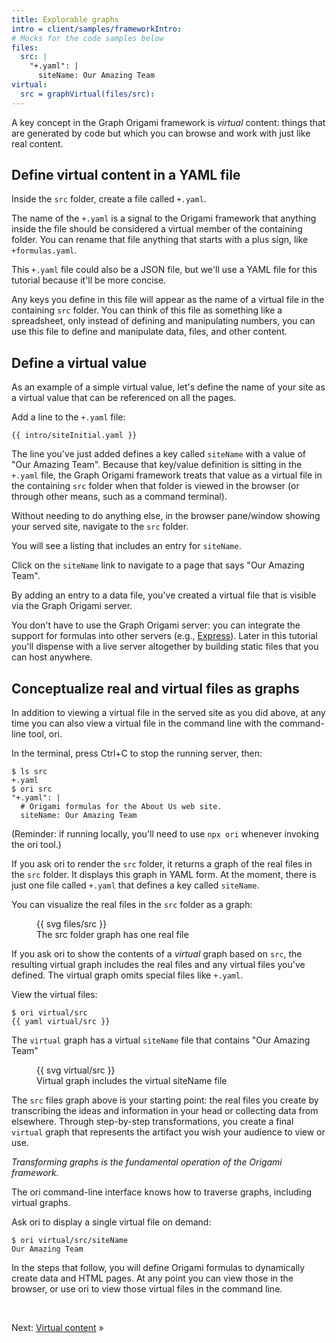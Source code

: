 ```yaml
---
title: Explorable graphs
intro = client/samples/frameworkIntro:
# Mocks for the code samples below
files:
  src: |
    "+.yaml": |
      siteName: Our Amazing Team
virtual:
  src = graphVirtual(files/src):
---
```


A key concept in the Graph Origami framework is _virtual_ content: things that are generated by code but which you can browse and work with just like real content.

## Define virtual content in a YAML file

<span class="tutorialStep"></span> Inside the `src` folder, create a file called `+.yaml`.

The name of the `+.yaml` is a signal to the Origami framework that anything inside the file should be considered a virtual member of the containing folder. You can rename that file anything that starts with a plus sign, like `+formulas.yaml`.

This `+.yaml` file could also be a JSON file, but we'll use a YAML file for this tutorial because it'll be more concise.

Any keys you define in this file will appear as the name of a virtual file in the containing `src` folder. You can think of this file as something like a spreadsheet, only instead of defining and manipulating numbers, you can use this file to define and manipulate data, files, and other content.

## Define a virtual value

As an example of a simple virtual value, let's define the name of your site as a virtual value that can be referenced on all the pages.

<span class="tutorialStep"></span> Add a line to the `+.yaml` file:

```{{'yaml'}}
{{ intro/siteInitial.yaml }}
```

The line you've just added defines a key called `siteName` with a value of "Our Amazing Team". Because that key/value definition is sitting in the `+.yaml` file, the Graph Origami framework treats that value as a virtual file in the containing `src` folder when that folder is viewed in the browser (or through other means, such as a command terminal).

<span class="tutorialStep"></span> Without needing to do anything else, in the browser pane/window showing your served site, navigate to the `src` folder.

You will see a listing that includes an entry for `siteName`.

<span class="tutorialStep"></span> Click on the `siteName` link to navigate to a page that says "Our Amazing Team".

By adding an entry to a data file, you've created a virtual file that is visible via the Graph Origami server.

You don't have to use the Graph Origami server: you can integrate the support for formulas into other servers (e.g., [Express](http://expressjs.com/)). Later in this tutorial you'll dispense with a live server altogether by building static files that you can host anywhere.

## Conceptualize real and virtual files as graphs

In addition to viewing a virtual file in the served site as you did above, at any time you can also view a virtual file in the command line with the command-line tool, ori.

<span class="tutorialStep"></span> In the terminal, press Ctrl+C to stop the running server, then:

```console assert: true, path: files
$ ls src
+.yaml
$ ori src
"+.yaml": |
  # Origami formulas for the About Us web site.
  siteName: Our Amazing Team
```

(Reminder: if running locally, you'll need to use `npx ori` whenever invoking the ori tool.)

If you ask ori to render the `src` folder, it returns a graph of the real files in the `src` folder. It displays this graph in YAML form. At the moment, there is just one file called `+.yaml` that defines a key called `siteName`.

You can visualize the real files in the `src` folder as a graph:

<figure>
  {{ svg files/src }}
  <figcaption>The src folder graph has one real file</figcaption>
</figure>

If you ask ori to show the contents of a _virtual_ graph based on `src`, the resulting virtual graph includes the real files and any virtual files you've defined. The virtual graph omits special files like `+.yaml`.

<span class="tutorialStep"></span> View the virtual files:

```console assert: true, path: files
$ ori virtual/src
{{ yaml virtual/src }}
```

The `virtual` graph has a virtual `siteName` file that contains "Our Amazing Team"

<figure>
  {{ svg virtual/src }}
  <figcaption>Virtual graph includes the virtual siteName file</figcaption>
</figure>

The `src` files graph above is your starting point: the real files you create by transcribing the ideas and information in your head or collecting data from elsewhere. Through step-by-step transformations, you create a final `virtual` graph that represents the artifact you wish your audience to view or use.

_Transforming graphs is the fundamental operation of the Origami framework._

The ori command-line interface knows how to traverse graphs, including virtual graphs.

<span class="tutorialStep"></span> Ask ori to display a single virtual file on demand:

```console assert: true, path: files
$ ori virtual/src/siteName
Our Amazing Team
```

In the steps that follow, you will define Origami formulas to dynamically create data and HTML pages. At any point you can view those in the browser, or use ori to view those virtual files in the command line.

&nbsp;

Next: [Virtual content](intro4.html) »
